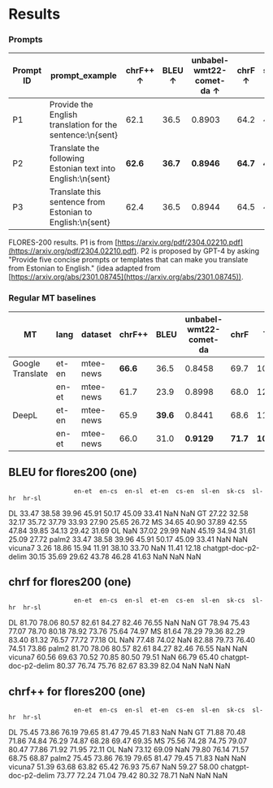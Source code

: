 # Results

### Prompts


| Prompt ID | prompt_example                                               | chrF++ ↑  | BLEU ↑    | unbabel-wmt22-comet-da ↑ | chrF ↑    | spbleu_flores200 ↑ | TER ↓     | prompt_tokens ↓ | completion_tokens ↓ | cost (USD) ↓ |
|-----------| ------------------------------------------------------------ |----------|----------|-------------------------|----------|-------------------|----------|----------------|--------------------|-------------|
| P1        | Provide the English translation for the sentence:\\n{sent}   | 62.1     | 36.5     | 0.8903                  | 64.2     | 41                | 52       | **66065**      | 27634              | **0.154**   |
| P2        | Translate the following Estonian text into English:\\n{sent} | **62.6** | **36.7** | **0.8946**              | **64.7** | **41.3**          | **51.5** | 67077          | 27514              | 0.156       |
| P3        | Translate this sentence from Estonian to English:\\n{sent}   | 62.4     | 36.5     | 0.8944                  | 64.5     | 41                | 51.6     | 67077          | **27451**          | 0.156       |

FLORES-200 results. P1 is from [https://arxiv.org/pdf/2304.02210.pdf](https://arxiv.org/pdf/2304.02210.pdf). P2 is proposed by GPT-4 by asking "Provide five concise prompts or templates that can make you translate from Estonian to English." (idea adapted from [https://arxiv.org/abs/2301.08745](https://arxiv.org/abs/2301.08745)).


### Regular MT baselines

| MT | lang | dataset                                          | chrF++   | BLEU       | unbabel-wmt22-comet-da  | chrF     | TER      |
|----| -----| -------------------------------------------------|----------|------------|-------------------------|----------|----------|
| Google Translate        | et-en   | mtee-news | **66.6**     | 36.5     | 0.8458                               | 69.7     | 109.3    |
|                         | en-et   | mtee-news | 61.7         | 23.9     | 0.8998                               | 68.0     | 121.37   |
| DeepL                   | et-en   | mtee-news | 65.9         | **39.6** | 0.8441                               | 68.6     | 114.74   |
|                         | en-et   | mtee-news | 66.0         | 31.0     | **0.9129**                           | **71.7** | **108.5**|

## BLEU for flores200 (one) ##
                      en-et  en-cs  en-sl  et-en  cs-en  sl-en  sk-cs  sl-hr  hr-sl
DL                    33.47  38.58  39.96  45.91  50.17  45.09  33.41    NaN    NaN
GT                    27.22  32.58  32.17  35.72  37.79  33.93  27.90  25.65  26.72
MS                    34.65  40.90  37.89  42.55  47.84  39.85  34.13  29.42  31.69
OL                      NaN  37.02  29.99    NaN  45.19  34.94  31.61  25.09  27.72
palm2                 33.47  38.58  39.96  45.91  50.17  45.09  33.41    NaN    NaN
vicuna7                3.26  18.86  15.94  11.91  38.10  33.70    NaN  11.41  12.18
chatgpt-doc-p2-delim  30.15  35.69  29.62  43.78  46.28  41.63    NaN    NaN    NaN

## chrf for flores200 (one) ##
                      en-et  en-cs  en-sl  et-en  cs-en  sl-en  sk-cs  sl-hr  hr-sl
DL                    81.70  78.06  80.57  82.61  84.27  82.46  76.55    NaN    NaN
GT                    78.94  75.43  77.07  78.70  80.18  78.92  73.76  75.64  74.97
MS                    81.64  78.29  79.36  82.29  83.40  81.32  76.57  77.72  77.18
OL                      NaN  77.48  74.02    NaN  82.88  79.73  76.40  74.51  73.86
palm2                 81.70  78.06  80.57  82.61  84.27  82.46  76.55    NaN    NaN
vicuna7               60.56  69.63  70.52  70.85  80.50  79.51    NaN  66.79  65.40
chatgpt-doc-p2-delim  80.37  76.74  75.76  82.67  83.39  82.04    NaN    NaN    NaN

## chrf++ for flores200 (one) ##
                      en-et  en-cs  en-sl  et-en  cs-en  sl-en  sk-cs  sl-hr  hr-sl
DL                    75.45  73.86  76.19  79.65  81.47  79.45  71.83    NaN    NaN
GT                    71.88  70.48  71.86  74.84  76.29  74.87  68.28  69.47  69.35
MS                    75.56  74.28  74.75  79.07  80.47  77.86  71.92  71.95  72.11
OL                      NaN  73.12  69.09    NaN  79.80  76.14  71.57  68.75  68.87
palm2                 75.45  73.86  76.19  79.65  81.47  79.45  71.83    NaN    NaN
vicuna7               51.39  63.68  63.82  65.42  76.93  75.67    NaN  59.27  58.00
chatgpt-doc-p2-delim  73.77  72.24  71.04  79.42  80.32  78.71    NaN    NaN    NaN